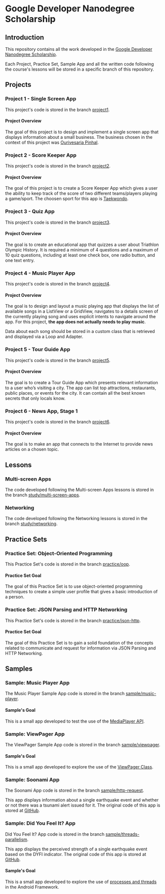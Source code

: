 # Google Developer Nanodegree Scholarship

## Introduction

This repository contains all the work developed in the [Google Developer Nanodegree Scholarship](https://sites.google.com/knowlabs.com/gdnd2017).

Each Project, Practice Set, Sample App and all the written code following the course's lessons will be stored in a specific branch of this repository.
 
## Projects

### Project 1 - Single Screen App

This project's code is stored in the branch [project1](https://github.com/EnduranceCode/GoogleDeveloperNanodegreeScholarship/tree/project1).

#### Project Overview
The goal of this project is to design and implement a single screen app that displays information about a small business. The business chosen in the context of this project was [Ourivesaria Pinhal](http://www.rpinhal.pt/ourivesaria/).

### Project 2 - Score Keeper App

This project's code is stored in the branch [project2](https://github.com/EnduranceCode/GoogleDeveloperNanodegreeScholarship/tree/project2).

#### Project Overview
The goal of this project is to create a Score Keeper App which gives a user the ability to keep track of the score of two different teams/players playing a game/sport. The choosen sport for this app is [Taekwondo](https://en.wikipedia.org/wiki/Taekwondo).

### Project 3 - Quiz App

This project's code is stored in the branch [project3](https://github.com/EnduranceCode/GoogleDeveloperNanodegreeScholarship/tree/project3).

#### Project Overview
The goal is to create an educational app that quizzes a user about Triathlon Olympic History. It is required a minimum of 4 questions and a maximum of 10 quiz questions, including at least one check box, one radio button, and one text entry.

### Project 4 - Music Player App

This project's code is stored in the branch [project4](https://github.com/EnduranceCode/GoogleDeveloperNanodegreeScholarship/tree/project4).

#### Project Overview
The goal is to design and layout a music playing app that displays the list of available songs in a ListView or a GridView, navigates to a details screen of the currently playing song and uses explicit intents to navigate around the app. For this project, **the app does not actually needs to play music**.

Data about each song should be stored in a custom class that is retrieved and displayed via a Loop and Adapter.

### Project 5 - Tour Guide App

This project's code is stored in the branch [project5](https://github.com/EnduranceCode/GoogleDeveloperNanodegreeScholarship/tree/project5).

#### Project Overview

The goal is to create a Tour Guide App which presents relevant information to a user who’s visiting a city. The app can list top attractions, restaurants, public places, or events for the city. It can contain all the best known secrets that only locals know.

### Project 6 - News App, Stage 1

This project's code is stored in the branch [project6](https://github.com/EnduranceCode/GoogleDeveloperNanodegreeScholarship/tree/project6).

#### Project Overview

The goal is to make an app that connects to the Internet to provide news articles on a chosen topic. 
 

## Lessons

### Multi-screen Apps

The code developed following the Multi-screen Apps lessons is stored in the branch [study/multi-screen-apps](https://github.com/EnduranceCode/GoogleDeveloperNanodegreeScholarship/tree/study/multi-screen-apps).

### Networking

The code developed following the Networking lessons is stored in the branch [study/networking](https://github.com/EnduranceCode/GoogleDeveloperNanodegreeScholarship/tree/study/networking).

## Practice Sets

### Practice Set: Object-Oriented Programming

This Practice Set's code is stored in the branch [practice/oop](https://github.com/EnduranceCode/GoogleDeveloperNanodegreeScholarship/tree/practice/oop).

#### Practice Set Goal
The goal of this Practice Set is to use object-oriented programming techniques to create a simple user profile that gives a basic introduction of a person.

### Practice Set: JSON Parsing and HTTP Networking

This Practice Set's code is stored in the branch [practice/json-http](https://github.com/EnduranceCode/GoogleDeveloperNanodegreeScholarship/tree/practice/json-http).

#### Practice Set Goal
The goal of this Practice Set is to gain a solid foundation of the concepts related to communicate and request for information via JSON Parsing and HTTP Networking.

## Samples

### Sample: Music Player App

The Music Player Sample App code is stored in the branch [sample/music-player](https://github.com/EnduranceCode/GoogleDeveloperNanodegreeScholarship/tree/sample/music-player).

#### Sample's Goal

This is a small app developed to test the use of the [MediaPlayer API](https://developer.android.com/reference/android/media/MediaPlayer).

### Sample: ViewPager App

The ViewPager Sample App code is stored in the branch [sample/viewpager](https://github.com/EnduranceCode/GoogleDeveloperNanodegreeScholarship/tree/sample/viewpager).

#### Sample's Goal

This is a small app developed to explore the use of the [ViewPager Class](https://developer.android.com/reference/android/support/v4/view/ViewPager).

### Sample: Soonami App

The Soonami App code is stored in the branch [sample/http-request](https://github.com/EnduranceCode/GoogleDeveloperNanodegreeScholarship/tree/sample/http-request).

This app displays information about a single earthquake event and whether or not there was a tsunami alert issued for it. The original code of this app is stored at [GitHub](https://github.com/udacity/ud843_Soonami).


### Sample: Did You Feel It? App

Did You Feel It? App code is stored in the branch [sample/threads-parallelism](https://github.com/EnduranceCode/GoogleDeveloperNanodegreeScholarship/tree/sample/threads-parallelism).

This app displays the perceived strength of a single earthquake event based on the DYFI indicator. The original code of this app is stored at [GitHub](https://github.com/udacity/ud843_DidYouFeelIt).

#### Sample's Goal

This is a small app developed to explore the use of [processes and threads](https://developer.android.com/guide/components/processes-and-threads) in the Android Framework.
